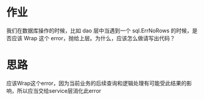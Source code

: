 # 作业

我们在数据库操作的时候，比如 dao 层中当遇到一个 sql.ErrNoRows 的时候，是否应该 Wrap 这个 error，抛给上层。为什么，应该怎么做请写出代码？

# 思路

应该Wrap这个error，因为当前业务的后续查询和逻辑处理有可能受此结果的影响，所以应当交给service层消化此error
